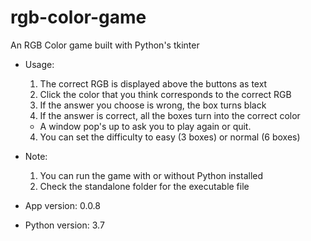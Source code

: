# rgb-color-game
 An RGB Color game built with Python's tkinter

+ Usage:
    1) The correct RGB is displayed above the buttons as text
    2) Click the color that you think corresponds to the correct RGB
    3) If the answer you choose is wrong, the box turns black
    3) If the answer is correct, all the boxes turn into the correct color
    - A window pop's up to ask you to play again or quit.
    4) You can set the difficulty to easy (3 boxes) or normal (6 boxes)

+ Note: 
    1) You can run the game with or without Python installed
    2) Check the standalone folder for the executable file

+ App version: 0.0.8

+ Python version: 3.7
